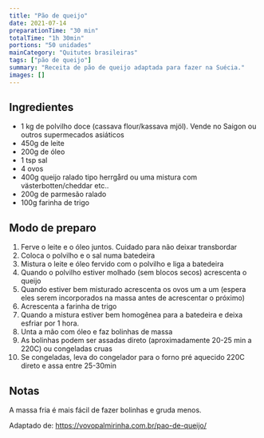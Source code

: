 ```yaml
---
title: "Pão de queijo"
date: 2021-07-14
preparationTime: "30 min"
totalTime: "1h 30min"
portions: "50 unidades"
mainCategory: "Quitutes brasileiras"
tags: ["pão de queijo"]
summary: "Receita de pão de queijo adaptada para fazer na Suécia."
images: []
---
```


## Ingredientes

* 1 kg de polvilho doce (cassava flour/kassava mjöl). Vende no Saigon ou outros supermecados asiáticos
* 450g de leite
* 200g de óleo
* 1 tsp sal
* 4 ovos
* 400g queijo ralado tipo herrgård ou uma mistura com västerbotten/cheddar etc..
* 200g de parmesão ralado
* 100g farinha de trigo

## Modo de preparo

1. Ferve o leite e o óleo juntos. Cuidado para não deixar transbordar
2. Coloca o polvilho e o sal numa batedeira
3. Mistura o leite e óleo fervido com o polvilho e liga a batedeira 
4. Quando o polvilho estiver molhado (sem blocos secos) acrescenta o queijo
5. Quando estiver bem misturado acrescenta os ovos um a um (espera eles serem incorporados na massa antes de acrescentar o próximo)
6. Acrescenta a farinha de trigo
7. Quando a mistura estiver bem homogênea para a batedeira e deixa esfriar por 1 hora.
8. Unta a mão com óleo e faz bolinhas de massa
9. As bolinhas podem ser assadas direto (aproximadamente 20-25 min a 220C) ou congeladas cruas
10. Se congeladas, leva do congelador para o forno pré aquecido 220C direto e assa entre 25-30min

## Notas

A massa fria é mais fácil de fazer bolinhas e gruda menos.

Adaptado de: https://vovopalmirinha.com.br/pao-de-queijo/

